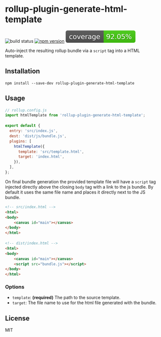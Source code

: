 # rollup-plugin-generate-html-template

![build status](https://api.travis-ci.org/bengsfort/rollup-plugin-generate-html-template.svg?branch=master) [![npm version](https://badge.fury.io/js/rollup-plugin-generate-html-template.svg)](https://www.npmjs.com/package/rollup-plugin-generate-html-template) ![code coverage](coverage/coverage.svg)

Auto-inject the resulting rollup bundle via a `script` tag into a HTML template.

## Installation

```shell
npm install --save-dev rollup-plugin-generate-html-template
```

## Usage

```js
// rollup.config.js
import htmlTemplate from 'rollup-plugin-generate-html-template';

export default {
  entry: 'src/index.js',
  dest: 'dist/js/bundle.js',
  plugins: [
    htmlTemplate({
      template: 'src/template.html',
      target: 'index.html',
    }),
  ],
};
```

On final bundle generation the provided template file will have a `script` tag injected directly above the closing `body` tag with a link to the js bundle. By default it uses the same file name and places it directly next to the JS bundle.

```html
<!-- src/index.html -->
<html>
<body>
    <canvas id="main"></canvas>
</body>
</html>

<!-- dist/index.html -->
<html>
<body>
    <canvas id="main"></canvas>
    <script src="bundle.js"></script>
</body>
</html>
```

### Options

- `template`: **(required)** The path to the source template.
- `target`: The file name to use for the html file generated with the bundle.

## License

MIT
